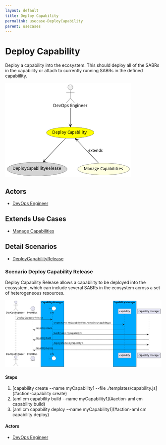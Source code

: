 ```yaml
---
layout: default
title: Deploy Capability
permalink: usecase-DeployCapability
parent: usecases
---
```

# Deploy Capability

Deploy a capability into the ecosystem. This should deploy all of the SABRs in the capability or attach to currently running SABRs in the defined capabiility.

![Activities Diagram](./Activities.png)

## Actors

* [DevOps Engineer](actor-devops)





## Extends Use Cases


* [Manage Capabilities](usecase-ManageCapabilities)







## Detail Scenarios

* [DeployCapabilityRelease](#scenario-DeployCapabilityRelease)



### Scenario Deploy Capability Release

Deploy Capability Release allows a capability to be deployed into the ecosystem, which can include several SABRs in the ecosystem across a set of heterogeneous resources.

![Scenario DeployCapabilityRelease](./DeployCapabilityRelease.png)

#### Steps
1. [capability create --name myCapability1 --file ./templates/capability.js](#action-capability create)
1. [aml cm capability build --name myCapability1](#action-aml cm capability build)
1. [aml cm capability deploy --name myCapability1](#action-aml cm capability deploy)

#### Actors

* [DevOps Engineer](actor-devops)




